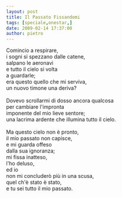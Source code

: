 ```yaml
---
layout: post
title: Il Passato Fissandomi
tags: [speciale,onestar,]
date: 2009-02-14 17:37:00
author: pietro
---
```

<span>Comincio a respirare,<br/>i sogni si spezzano dalle catene,<br/>salpano le aeronavi<br/>e tutto il cielo si volta<br/>a guardarle;<br/>era questo quello che mi serviva,<br/>un nuovo timone una deriva?<br/><br/>Dovevo scrollarmi di dosso ancora qualcosa<br/>per cambiare l'impronta<br/>imponente del mio lieve sentore;<br/>una lacrima ardente che illumina tutto il cielo.<br/><br/>Ma questo cielo non è pronto,<br/>il mio passato non capisce,<br/>e mi guarda offeso<br/>dalla sua ignoranza;<br/>mi fissa inatteso,<br/>l'ho deluso,<br/>ed io<br/>non mi concluderò più in una scusa,<br/>quel ch'è stato è stato,<br/>e tu sei tutto il mio passato.<br/></span>
